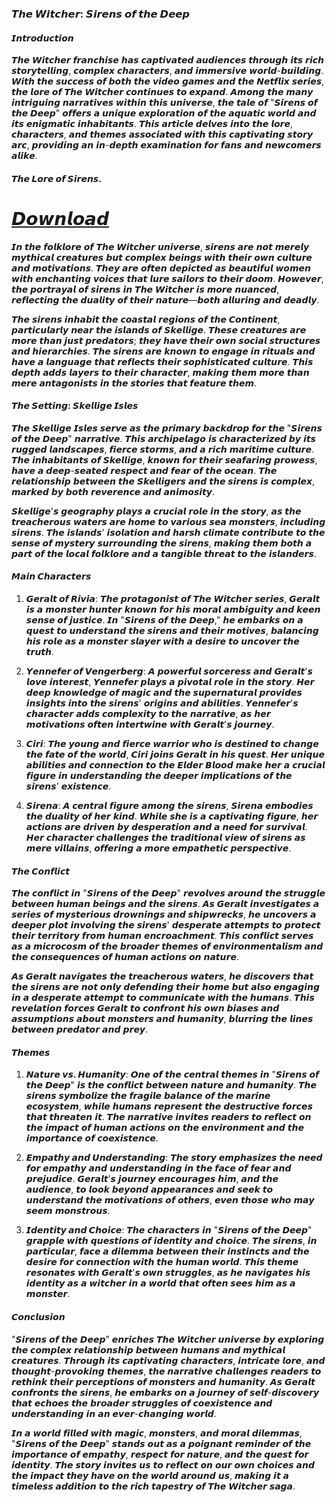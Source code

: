 ### 𝙏𝙝𝙚 𝙒𝙞𝙩𝙘𝙝𝙚𝙧: 𝙎𝙞𝙧𝙚𝙣𝙨 𝙤𝙛 𝙩𝙝𝙚 𝘿𝙚𝙚𝙥

#### 𝙄𝙣𝙩𝙧𝙤𝙙𝙪𝙘𝙩𝙞𝙤𝙣

𝙏𝙝𝙚 𝙒𝙞𝙩𝙘𝙝𝙚𝙧 𝙛𝙧𝙖𝙣𝙘𝙝𝙞𝙨𝙚 𝙝𝙖𝙨 𝙘𝙖𝙥𝙩𝙞𝙫𝙖𝙩𝙚𝙙 𝙖𝙪𝙙𝙞𝙚𝙣𝙘𝙚𝙨 𝙩𝙝𝙧𝙤𝙪𝙜𝙝 𝙞𝙩𝙨 𝙧𝙞𝙘𝙝 𝙨𝙩𝙤𝙧𝙮𝙩𝙚𝙡𝙡𝙞𝙣𝙜, 𝙘𝙤𝙢𝙥𝙡𝙚𝙭 𝙘𝙝𝙖𝙧𝙖𝙘𝙩𝙚𝙧𝙨, 𝙖𝙣𝙙 𝙞𝙢𝙢𝙚𝙧𝙨𝙞𝙫𝙚 𝙬𝙤𝙧𝙡𝙙-𝙗𝙪𝙞𝙡𝙙𝙞𝙣𝙜. 𝙒𝙞𝙩𝙝 𝙩𝙝𝙚 𝙨𝙪𝙘𝙘𝙚𝙨𝙨 𝙤𝙛 𝙗𝙤𝙩𝙝 𝙩𝙝𝙚 𝙫𝙞𝙙𝙚𝙤 𝙜𝙖𝙢𝙚𝙨 𝙖𝙣𝙙 𝙩𝙝𝙚 𝙉𝙚𝙩𝙛𝙡𝙞𝙭 𝙨𝙚𝙧𝙞𝙚𝙨, 𝙩𝙝𝙚 𝙡𝙤𝙧𝙚 𝙤𝙛 𝙏𝙝𝙚 𝙒𝙞𝙩𝙘𝙝𝙚𝙧 𝙘𝙤𝙣𝙩𝙞𝙣𝙪𝙚𝙨 𝙩𝙤 𝙚𝙭𝙥𝙖𝙣𝙙. 𝘼𝙢𝙤𝙣𝙜 𝙩𝙝𝙚 𝙢𝙖𝙣𝙮 𝙞𝙣𝙩𝙧𝙞𝙜𝙪𝙞𝙣𝙜 𝙣𝙖𝙧𝙧𝙖𝙩𝙞𝙫𝙚𝙨 𝙬𝙞𝙩𝙝𝙞𝙣 𝙩𝙝𝙞𝙨 𝙪𝙣𝙞𝙫𝙚𝙧𝙨𝙚, 𝙩𝙝𝙚 𝙩𝙖𝙡𝙚 𝙤𝙛 "𝙎𝙞𝙧𝙚𝙣𝙨 𝙤𝙛 𝙩𝙝𝙚 𝘿𝙚𝙚𝙥" 𝙤𝙛𝙛𝙚𝙧𝙨 𝙖 𝙪𝙣𝙞𝙦𝙪𝙚 𝙚𝙭𝙥𝙡𝙤𝙧𝙖𝙩𝙞𝙤𝙣 𝙤𝙛 𝙩𝙝𝙚 𝙖𝙦𝙪𝙖𝙩𝙞𝙘 𝙬𝙤𝙧𝙡𝙙 𝙖𝙣𝙙 𝙞𝙩𝙨 𝙚𝙣𝙞𝙜𝙢𝙖𝙩𝙞𝙘 𝙞𝙣𝙝𝙖𝙗𝙞𝙩𝙖𝙣𝙩𝙨. 𝙏𝙝𝙞𝙨 𝙖𝙧𝙩𝙞𝙘𝙡𝙚 𝙙𝙚𝙡𝙫𝙚𝙨 𝙞𝙣𝙩𝙤 𝙩𝙝𝙚 𝙡𝙤𝙧𝙚, 𝙘𝙝𝙖𝙧𝙖𝙘𝙩𝙚𝙧𝙨, 𝙖𝙣𝙙 𝙩𝙝𝙚𝙢𝙚𝙨 𝙖𝙨𝙨𝙤𝙘𝙞𝙖𝙩𝙚𝙙 𝙬𝙞𝙩𝙝 𝙩𝙝𝙞𝙨 𝙘𝙖𝙥𝙩𝙞𝙫𝙖𝙩𝙞𝙣𝙜 𝙨𝙩𝙤𝙧𝙮 𝙖𝙧𝙘, 𝙥𝙧𝙤𝙫𝙞𝙙𝙞𝙣𝙜 𝙖𝙣 𝙞𝙣-𝙙𝙚𝙥𝙩𝙝 𝙚𝙭𝙖𝙢𝙞𝙣𝙖𝙩𝙞𝙤𝙣 𝙛𝙤𝙧 𝙛𝙖𝙣𝙨 𝙖𝙣𝙙 𝙣𝙚𝙬𝙘𝙤𝙢𝙚𝙧𝙨 𝙖𝙡𝙞𝙠𝙚.

#### 𝙏𝙝𝙚 𝙇𝙤𝙧𝙚 𝙤𝙛 𝙎𝙞𝙧𝙚𝙣𝙨.            
# [𝘿𝙤𝙬𝙣𝙡𝙤𝙖𝙙](https://t.me/best_way_to_earnig/255)

𝙄𝙣 𝙩𝙝𝙚 𝙛𝙤𝙡𝙠𝙡𝙤𝙧𝙚 𝙤𝙛 𝙏𝙝𝙚 𝙒𝙞𝙩𝙘𝙝𝙚𝙧 𝙪𝙣𝙞𝙫𝙚𝙧𝙨𝙚, 𝙨𝙞𝙧𝙚𝙣𝙨 𝙖𝙧𝙚 𝙣𝙤𝙩 𝙢𝙚𝙧𝙚𝙡𝙮 𝙢𝙮𝙩𝙝𝙞𝙘𝙖𝙡 𝙘𝙧𝙚𝙖𝙩𝙪𝙧𝙚𝙨 𝙗𝙪𝙩 𝙘𝙤𝙢𝙥𝙡𝙚𝙭 𝙗𝙚𝙞𝙣𝙜𝙨 𝙬𝙞𝙩𝙝 𝙩𝙝𝙚𝙞𝙧 𝙤𝙬𝙣 𝙘𝙪𝙡𝙩𝙪𝙧𝙚 𝙖𝙣𝙙 𝙢𝙤𝙩𝙞𝙫𝙖𝙩𝙞𝙤𝙣𝙨. 𝙏𝙝𝙚𝙮 𝙖𝙧𝙚 𝙤𝙛𝙩𝙚𝙣 𝙙𝙚𝙥𝙞𝙘𝙩𝙚𝙙 𝙖𝙨 𝙗𝙚𝙖𝙪𝙩𝙞𝙛𝙪𝙡 𝙬𝙤𝙢𝙚𝙣 𝙬𝙞𝙩𝙝 𝙚𝙣𝙘𝙝𝙖𝙣𝙩𝙞𝙣𝙜 𝙫𝙤𝙞𝙘𝙚𝙨 𝙩𝙝𝙖𝙩 𝙡𝙪𝙧𝙚 𝙨𝙖𝙞𝙡𝙤𝙧𝙨 𝙩𝙤 𝙩𝙝𝙚𝙞𝙧 𝙙𝙤𝙤𝙢. 𝙃𝙤𝙬𝙚𝙫𝙚𝙧, 𝙩𝙝𝙚 𝙥𝙤𝙧𝙩𝙧𝙖𝙮𝙖𝙡 𝙤𝙛 𝙨𝙞𝙧𝙚𝙣𝙨 𝙞𝙣 𝙏𝙝𝙚 𝙒𝙞𝙩𝙘𝙝𝙚𝙧 𝙞𝙨 𝙢𝙤𝙧𝙚 𝙣𝙪𝙖𝙣𝙘𝙚𝙙, 𝙧𝙚𝙛𝙡𝙚𝙘𝙩𝙞𝙣𝙜 𝙩𝙝𝙚 𝙙𝙪𝙖𝙡𝙞𝙩𝙮 𝙤𝙛 𝙩𝙝𝙚𝙞𝙧 𝙣𝙖𝙩𝙪𝙧𝙚—𝙗𝙤𝙩𝙝 𝙖𝙡𝙡𝙪𝙧𝙞𝙣𝙜 𝙖𝙣𝙙 𝙙𝙚𝙖𝙙𝙡𝙮.

𝙏𝙝𝙚 𝙨𝙞𝙧𝙚𝙣𝙨 𝙞𝙣𝙝𝙖𝙗𝙞𝙩 𝙩𝙝𝙚 𝙘𝙤𝙖𝙨𝙩𝙖𝙡 𝙧𝙚𝙜𝙞𝙤𝙣𝙨 𝙤𝙛 𝙩𝙝𝙚 𝘾𝙤𝙣𝙩𝙞𝙣𝙚𝙣𝙩, 𝙥𝙖𝙧𝙩𝙞𝙘𝙪𝙡𝙖𝙧𝙡𝙮 𝙣𝙚𝙖𝙧 𝙩𝙝𝙚 𝙞𝙨𝙡𝙖𝙣𝙙𝙨 𝙤𝙛 𝙎𝙠𝙚𝙡𝙡𝙞𝙜𝙚. 𝙏𝙝𝙚𝙨𝙚 𝙘𝙧𝙚𝙖𝙩𝙪𝙧𝙚𝙨 𝙖𝙧𝙚 𝙢𝙤𝙧𝙚 𝙩𝙝𝙖𝙣 𝙟𝙪𝙨𝙩 𝙥𝙧𝙚𝙙𝙖𝙩𝙤𝙧𝙨; 𝙩𝙝𝙚𝙮 𝙝𝙖𝙫𝙚 𝙩𝙝𝙚𝙞𝙧 𝙤𝙬𝙣 𝙨𝙤𝙘𝙞𝙖𝙡 𝙨𝙩𝙧𝙪𝙘𝙩𝙪𝙧𝙚𝙨 𝙖𝙣𝙙 𝙝𝙞𝙚𝙧𝙖𝙧𝙘𝙝𝙞𝙚𝙨. 𝙏𝙝𝙚 𝙨𝙞𝙧𝙚𝙣𝙨 𝙖𝙧𝙚 𝙠𝙣𝙤𝙬𝙣 𝙩𝙤 𝙚𝙣𝙜𝙖𝙜𝙚 𝙞𝙣 𝙧𝙞𝙩𝙪𝙖𝙡𝙨 𝙖𝙣𝙙 𝙝𝙖𝙫𝙚 𝙖 𝙡𝙖𝙣𝙜𝙪𝙖𝙜𝙚 𝙩𝙝𝙖𝙩 𝙧𝙚𝙛𝙡𝙚𝙘𝙩𝙨 𝙩𝙝𝙚𝙞𝙧 𝙨𝙤𝙥𝙝𝙞𝙨𝙩𝙞𝙘𝙖𝙩𝙚𝙙 𝙘𝙪𝙡𝙩𝙪𝙧𝙚. 𝙏𝙝𝙞𝙨 𝙙𝙚𝙥𝙩𝙝 𝙖𝙙𝙙𝙨 𝙡𝙖𝙮𝙚𝙧𝙨 𝙩𝙤 𝙩𝙝𝙚𝙞𝙧 𝙘𝙝𝙖𝙧𝙖𝙘𝙩𝙚𝙧, 𝙢𝙖𝙠𝙞𝙣𝙜 𝙩𝙝𝙚𝙢 𝙢𝙤𝙧𝙚 𝙩𝙝𝙖𝙣 𝙢𝙚𝙧𝙚 𝙖𝙣𝙩𝙖𝙜𝙤𝙣𝙞𝙨𝙩𝙨 𝙞𝙣 𝙩𝙝𝙚 𝙨𝙩𝙤𝙧𝙞𝙚𝙨 𝙩𝙝𝙖𝙩 𝙛𝙚𝙖𝙩𝙪𝙧𝙚 𝙩𝙝𝙚𝙢.

#### 𝙏𝙝𝙚 𝙎𝙚𝙩𝙩𝙞𝙣𝙜: 𝙎𝙠𝙚𝙡𝙡𝙞𝙜𝙚 𝙄𝙨𝙡𝙚𝙨

𝙏𝙝𝙚 𝙎𝙠𝙚𝙡𝙡𝙞𝙜𝙚 𝙄𝙨𝙡𝙚𝙨 𝙨𝙚𝙧𝙫𝙚 𝙖𝙨 𝙩𝙝𝙚 𝙥𝙧𝙞𝙢𝙖𝙧𝙮 𝙗𝙖𝙘𝙠𝙙𝙧𝙤𝙥 𝙛𝙤𝙧 𝙩𝙝𝙚 "𝙎𝙞𝙧𝙚𝙣𝙨 𝙤𝙛 𝙩𝙝𝙚 𝘿𝙚𝙚𝙥" 𝙣𝙖𝙧𝙧𝙖𝙩𝙞𝙫𝙚. 𝙏𝙝𝙞𝙨 𝙖𝙧𝙘𝙝𝙞𝙥𝙚𝙡𝙖𝙜𝙤 𝙞𝙨 𝙘𝙝𝙖𝙧𝙖𝙘𝙩𝙚𝙧𝙞𝙯𝙚𝙙 𝙗𝙮 𝙞𝙩𝙨 𝙧𝙪𝙜𝙜𝙚𝙙 𝙡𝙖𝙣𝙙𝙨𝙘𝙖𝙥𝙚𝙨, 𝙛𝙞𝙚𝙧𝙘𝙚 𝙨𝙩𝙤𝙧𝙢𝙨, 𝙖𝙣𝙙 𝙖 𝙧𝙞𝙘𝙝 𝙢𝙖𝙧𝙞𝙩𝙞𝙢𝙚 𝙘𝙪𝙡𝙩𝙪𝙧𝙚. 𝙏𝙝𝙚 𝙞𝙣𝙝𝙖𝙗𝙞𝙩𝙖𝙣𝙩𝙨 𝙤𝙛 𝙎𝙠𝙚𝙡𝙡𝙞𝙜𝙚, 𝙠𝙣𝙤𝙬𝙣 𝙛𝙤𝙧 𝙩𝙝𝙚𝙞𝙧 𝙨𝙚𝙖𝙛𝙖𝙧𝙞𝙣𝙜 𝙥𝙧𝙤𝙬𝙚𝙨𝙨, 𝙝𝙖𝙫𝙚 𝙖 𝙙𝙚𝙚𝙥-𝙨𝙚𝙖𝙩𝙚𝙙 𝙧𝙚𝙨𝙥𝙚𝙘𝙩 𝙖𝙣𝙙 𝙛𝙚𝙖𝙧 𝙤𝙛 𝙩𝙝𝙚 𝙤𝙘𝙚𝙖𝙣. 𝙏𝙝𝙚 𝙧𝙚𝙡𝙖𝙩𝙞𝙤𝙣𝙨𝙝𝙞𝙥 𝙗𝙚𝙩𝙬𝙚𝙚𝙣 𝙩𝙝𝙚 𝙎𝙠𝙚𝙡𝙡𝙞𝙜𝙚𝙧𝙨 𝙖𝙣𝙙 𝙩𝙝𝙚 𝙨𝙞𝙧𝙚𝙣𝙨 𝙞𝙨 𝙘𝙤𝙢𝙥𝙡𝙚𝙭, 𝙢𝙖𝙧𝙠𝙚𝙙 𝙗𝙮 𝙗𝙤𝙩𝙝 𝙧𝙚𝙫𝙚𝙧𝙚𝙣𝙘𝙚 𝙖𝙣𝙙 𝙖𝙣𝙞𝙢𝙤𝙨𝙞𝙩𝙮.

𝙎𝙠𝙚𝙡𝙡𝙞𝙜𝙚'𝙨 𝙜𝙚𝙤𝙜𝙧𝙖𝙥𝙝𝙮 𝙥𝙡𝙖𝙮𝙨 𝙖 𝙘𝙧𝙪𝙘𝙞𝙖𝙡 𝙧𝙤𝙡𝙚 𝙞𝙣 𝙩𝙝𝙚 𝙨𝙩𝙤𝙧𝙮, 𝙖𝙨 𝙩𝙝𝙚 𝙩𝙧𝙚𝙖𝙘𝙝𝙚𝙧𝙤𝙪𝙨 𝙬𝙖𝙩𝙚𝙧𝙨 𝙖𝙧𝙚 𝙝𝙤𝙢𝙚 𝙩𝙤 𝙫𝙖𝙧𝙞𝙤𝙪𝙨 𝙨𝙚𝙖 𝙢𝙤𝙣𝙨𝙩𝙚𝙧𝙨, 𝙞𝙣𝙘𝙡𝙪𝙙𝙞𝙣𝙜 𝙨𝙞𝙧𝙚𝙣𝙨. 𝙏𝙝𝙚 𝙞𝙨𝙡𝙖𝙣𝙙𝙨' 𝙞𝙨𝙤𝙡𝙖𝙩𝙞𝙤𝙣 𝙖𝙣𝙙 𝙝𝙖𝙧𝙨𝙝 𝙘𝙡𝙞𝙢𝙖𝙩𝙚 𝙘𝙤𝙣𝙩𝙧𝙞𝙗𝙪𝙩𝙚 𝙩𝙤 𝙩𝙝𝙚 𝙨𝙚𝙣𝙨𝙚 𝙤𝙛 𝙢𝙮𝙨𝙩𝙚𝙧𝙮 𝙨𝙪𝙧𝙧𝙤𝙪𝙣𝙙𝙞𝙣𝙜 𝙩𝙝𝙚 𝙨𝙞𝙧𝙚𝙣𝙨, 𝙢𝙖𝙠𝙞𝙣𝙜 𝙩𝙝𝙚𝙢 𝙗𝙤𝙩𝙝 𝙖 𝙥𝙖𝙧𝙩 𝙤𝙛 𝙩𝙝𝙚 𝙡𝙤𝙘𝙖𝙡 𝙛𝙤𝙡𝙠𝙡𝙤𝙧𝙚 𝙖𝙣𝙙 𝙖 𝙩𝙖𝙣𝙜𝙞𝙗𝙡𝙚 𝙩𝙝𝙧𝙚𝙖𝙩 𝙩𝙤 𝙩𝙝𝙚 𝙞𝙨𝙡𝙖𝙣𝙙𝙚𝙧𝙨.

#### 𝙈𝙖𝙞𝙣 𝘾𝙝𝙖𝙧𝙖𝙘𝙩𝙚𝙧𝙨

1. **𝙂𝙚𝙧𝙖𝙡𝙩 𝙤𝙛 𝙍𝙞𝙫𝙞𝙖**: 𝙏𝙝𝙚 𝙥𝙧𝙤𝙩𝙖𝙜𝙤𝙣𝙞𝙨𝙩 𝙤𝙛 𝙏𝙝𝙚 𝙒𝙞𝙩𝙘𝙝𝙚𝙧 𝙨𝙚𝙧𝙞𝙚𝙨, 𝙂𝙚𝙧𝙖𝙡𝙩 𝙞𝙨 𝙖 𝙢𝙤𝙣𝙨𝙩𝙚𝙧 𝙝𝙪𝙣𝙩𝙚𝙧 𝙠𝙣𝙤𝙬𝙣 𝙛𝙤𝙧 𝙝𝙞𝙨 𝙢𝙤𝙧𝙖𝙡 𝙖𝙢𝙗𝙞𝙜𝙪𝙞𝙩𝙮 𝙖𝙣𝙙 𝙠𝙚𝙚𝙣 𝙨𝙚𝙣𝙨𝙚 𝙤𝙛 𝙟𝙪𝙨𝙩𝙞𝙘𝙚. 𝙄𝙣 "𝙎𝙞𝙧𝙚𝙣𝙨 𝙤𝙛 𝙩𝙝𝙚 𝘿𝙚𝙚𝙥," 𝙝𝙚 𝙚𝙢𝙗𝙖𝙧𝙠𝙨 𝙤𝙣 𝙖 𝙦𝙪𝙚𝙨𝙩 𝙩𝙤 𝙪𝙣𝙙𝙚𝙧𝙨𝙩𝙖𝙣𝙙 𝙩𝙝𝙚 𝙨𝙞𝙧𝙚𝙣𝙨 𝙖𝙣𝙙 𝙩𝙝𝙚𝙞𝙧 𝙢𝙤𝙩𝙞𝙫𝙚𝙨, 𝙗𝙖𝙡𝙖𝙣𝙘𝙞𝙣𝙜 𝙝𝙞𝙨 𝙧𝙤𝙡𝙚 𝙖𝙨 𝙖 𝙢𝙤𝙣𝙨𝙩𝙚𝙧 𝙨𝙡𝙖𝙮𝙚𝙧 𝙬𝙞𝙩𝙝 𝙖 𝙙𝙚𝙨𝙞𝙧𝙚 𝙩𝙤 𝙪𝙣𝙘𝙤𝙫𝙚𝙧 𝙩𝙝𝙚 𝙩𝙧𝙪𝙩𝙝.

2. **𝙔𝙚𝙣𝙣𝙚𝙛𝙚𝙧 𝙤𝙛 𝙑𝙚𝙣𝙜𝙚𝙧𝙗𝙚𝙧𝙜**: 𝘼 𝙥𝙤𝙬𝙚𝙧𝙛𝙪𝙡 𝙨𝙤𝙧𝙘𝙚𝙧𝙚𝙨𝙨 𝙖𝙣𝙙 𝙂𝙚𝙧𝙖𝙡𝙩'𝙨 𝙡𝙤𝙫𝙚 𝙞𝙣𝙩𝙚𝙧𝙚𝙨𝙩, 𝙔𝙚𝙣𝙣𝙚𝙛𝙚𝙧 𝙥𝙡𝙖𝙮𝙨 𝙖 𝙥𝙞𝙫𝙤𝙩𝙖𝙡 𝙧𝙤𝙡𝙚 𝙞𝙣 𝙩𝙝𝙚 𝙨𝙩𝙤𝙧𝙮. 𝙃𝙚𝙧 𝙙𝙚𝙚𝙥 𝙠𝙣𝙤𝙬𝙡𝙚𝙙𝙜𝙚 𝙤𝙛 𝙢𝙖𝙜𝙞𝙘 𝙖𝙣𝙙 𝙩𝙝𝙚 𝙨𝙪𝙥𝙚𝙧𝙣𝙖𝙩𝙪𝙧𝙖𝙡 𝙥𝙧𝙤𝙫𝙞𝙙𝙚𝙨 𝙞𝙣𝙨𝙞𝙜𝙝𝙩𝙨 𝙞𝙣𝙩𝙤 𝙩𝙝𝙚 𝙨𝙞𝙧𝙚𝙣𝙨' 𝙤𝙧𝙞𝙜𝙞𝙣𝙨 𝙖𝙣𝙙 𝙖𝙗𝙞𝙡𝙞𝙩𝙞𝙚𝙨. 𝙔𝙚𝙣𝙣𝙚𝙛𝙚𝙧'𝙨 𝙘𝙝𝙖𝙧𝙖𝙘𝙩𝙚𝙧 𝙖𝙙𝙙𝙨 𝙘𝙤𝙢𝙥𝙡𝙚𝙭𝙞𝙩𝙮 𝙩𝙤 𝙩𝙝𝙚 𝙣𝙖𝙧𝙧𝙖𝙩𝙞𝙫𝙚, 𝙖𝙨 𝙝𝙚𝙧 𝙢𝙤𝙩𝙞𝙫𝙖𝙩𝙞𝙤𝙣𝙨 𝙤𝙛𝙩𝙚𝙣 𝙞𝙣𝙩𝙚𝙧𝙩𝙬𝙞𝙣𝙚 𝙬𝙞𝙩𝙝 𝙂𝙚𝙧𝙖𝙡𝙩'𝙨 𝙟𝙤𝙪𝙧𝙣𝙚𝙮.

3. **𝘾𝙞𝙧𝙞**: 𝙏𝙝𝙚 𝙮𝙤𝙪𝙣𝙜 𝙖𝙣𝙙 𝙛𝙞𝙚𝙧𝙘𝙚 𝙬𝙖𝙧𝙧𝙞𝙤𝙧 𝙬𝙝𝙤 𝙞𝙨 𝙙𝙚𝙨𝙩𝙞𝙣𝙚𝙙 𝙩𝙤 𝙘𝙝𝙖𝙣𝙜𝙚 𝙩𝙝𝙚 𝙛𝙖𝙩𝙚 𝙤𝙛 𝙩𝙝𝙚 𝙬𝙤𝙧𝙡𝙙, 𝘾𝙞𝙧𝙞 𝙟𝙤𝙞𝙣𝙨 𝙂𝙚𝙧𝙖𝙡𝙩 𝙞𝙣 𝙝𝙞𝙨 𝙦𝙪𝙚𝙨𝙩. 𝙃𝙚𝙧 𝙪𝙣𝙞𝙦𝙪𝙚 𝙖𝙗𝙞𝙡𝙞𝙩𝙞𝙚𝙨 𝙖𝙣𝙙 𝙘𝙤𝙣𝙣𝙚𝙘𝙩𝙞𝙤𝙣 𝙩𝙤 𝙩𝙝𝙚 𝙀𝙡𝙙𝙚𝙧 𝘽𝙡𝙤𝙤𝙙 𝙢𝙖𝙠𝙚 𝙝𝙚𝙧 𝙖 𝙘𝙧𝙪𝙘𝙞𝙖𝙡 𝙛𝙞𝙜𝙪𝙧𝙚 𝙞𝙣 𝙪𝙣𝙙𝙚𝙧𝙨𝙩𝙖𝙣𝙙𝙞𝙣𝙜 𝙩𝙝𝙚 𝙙𝙚𝙚𝙥𝙚𝙧 𝙞𝙢𝙥𝙡𝙞𝙘𝙖𝙩𝙞𝙤𝙣𝙨 𝙤𝙛 𝙩𝙝𝙚 𝙨𝙞𝙧𝙚𝙣𝙨' 𝙚𝙭𝙞𝙨𝙩𝙚𝙣𝙘𝙚.

4. **𝙎𝙞𝙧𝙚𝙣𝙖**: 𝘼 𝙘𝙚𝙣𝙩𝙧𝙖𝙡 𝙛𝙞𝙜𝙪𝙧𝙚 𝙖𝙢𝙤𝙣𝙜 𝙩𝙝𝙚 𝙨𝙞𝙧𝙚𝙣𝙨, 𝙎𝙞𝙧𝙚𝙣𝙖 𝙚𝙢𝙗𝙤𝙙𝙞𝙚𝙨 𝙩𝙝𝙚 𝙙𝙪𝙖𝙡𝙞𝙩𝙮 𝙤𝙛 𝙝𝙚𝙧 𝙠𝙞𝙣𝙙. 𝙒𝙝𝙞𝙡𝙚 𝙨𝙝𝙚 𝙞𝙨 𝙖 𝙘𝙖𝙥𝙩𝙞𝙫𝙖𝙩𝙞𝙣𝙜 𝙛𝙞𝙜𝙪𝙧𝙚, 𝙝𝙚𝙧 𝙖𝙘𝙩𝙞𝙤𝙣𝙨 𝙖𝙧𝙚 𝙙𝙧𝙞𝙫𝙚𝙣 𝙗𝙮 𝙙𝙚𝙨𝙥𝙚𝙧𝙖𝙩𝙞𝙤𝙣 𝙖𝙣𝙙 𝙖 𝙣𝙚𝙚𝙙 𝙛𝙤𝙧 𝙨𝙪𝙧𝙫𝙞𝙫𝙖𝙡. 𝙃𝙚𝙧 𝙘𝙝𝙖𝙧𝙖𝙘𝙩𝙚𝙧 𝙘𝙝𝙖𝙡𝙡𝙚𝙣𝙜𝙚𝙨 𝙩𝙝𝙚 𝙩𝙧𝙖𝙙𝙞𝙩𝙞𝙤𝙣𝙖𝙡 𝙫𝙞𝙚𝙬 𝙤𝙛 𝙨𝙞𝙧𝙚𝙣𝙨 𝙖𝙨 𝙢𝙚𝙧𝙚 𝙫𝙞𝙡𝙡𝙖𝙞𝙣𝙨, 𝙤𝙛𝙛𝙚𝙧𝙞𝙣𝙜 𝙖 𝙢𝙤𝙧𝙚 𝙚𝙢𝙥𝙖𝙩𝙝𝙚𝙩𝙞𝙘 𝙥𝙚𝙧𝙨𝙥𝙚𝙘𝙩𝙞𝙫𝙚.

#### 𝙏𝙝𝙚 𝘾𝙤𝙣𝙛𝙡𝙞𝙘𝙩

𝙏𝙝𝙚 𝙘𝙤𝙣𝙛𝙡𝙞𝙘𝙩 𝙞𝙣 "𝙎𝙞𝙧𝙚𝙣𝙨 𝙤𝙛 𝙩𝙝𝙚 𝘿𝙚𝙚𝙥" 𝙧𝙚𝙫𝙤𝙡𝙫𝙚𝙨 𝙖𝙧𝙤𝙪𝙣𝙙 𝙩𝙝𝙚 𝙨𝙩𝙧𝙪𝙜𝙜𝙡𝙚 𝙗𝙚𝙩𝙬𝙚𝙚𝙣 𝙝𝙪𝙢𝙖𝙣 𝙗𝙚𝙞𝙣𝙜𝙨 𝙖𝙣𝙙 𝙩𝙝𝙚 𝙨𝙞𝙧𝙚𝙣𝙨. 𝘼𝙨 𝙂𝙚𝙧𝙖𝙡𝙩 𝙞𝙣𝙫𝙚𝙨𝙩𝙞𝙜𝙖𝙩𝙚𝙨 𝙖 𝙨𝙚𝙧𝙞𝙚𝙨 𝙤𝙛 𝙢𝙮𝙨𝙩𝙚𝙧𝙞𝙤𝙪𝙨 𝙙𝙧𝙤𝙬𝙣𝙞𝙣𝙜𝙨 𝙖𝙣𝙙 𝙨𝙝𝙞𝙥𝙬𝙧𝙚𝙘𝙠𝙨, 𝙝𝙚 𝙪𝙣𝙘𝙤𝙫𝙚𝙧𝙨 𝙖 𝙙𝙚𝙚𝙥𝙚𝙧 𝙥𝙡𝙤𝙩 𝙞𝙣𝙫𝙤𝙡𝙫𝙞𝙣𝙜 𝙩𝙝𝙚 𝙨𝙞𝙧𝙚𝙣𝙨' 𝙙𝙚𝙨𝙥𝙚𝙧𝙖𝙩𝙚 𝙖𝙩𝙩𝙚𝙢𝙥𝙩𝙨 𝙩𝙤 𝙥𝙧𝙤𝙩𝙚𝙘𝙩 𝙩𝙝𝙚𝙞𝙧 𝙩𝙚𝙧𝙧𝙞𝙩𝙤𝙧𝙮 𝙛𝙧𝙤𝙢 𝙝𝙪𝙢𝙖𝙣 𝙚𝙣𝙘𝙧𝙤𝙖𝙘𝙝𝙢𝙚𝙣𝙩. 𝙏𝙝𝙞𝙨 𝙘𝙤𝙣𝙛𝙡𝙞𝙘𝙩 𝙨𝙚𝙧𝙫𝙚𝙨 𝙖𝙨 𝙖 𝙢𝙞𝙘𝙧𝙤𝙘𝙤𝙨𝙢 𝙤𝙛 𝙩𝙝𝙚 𝙗𝙧𝙤𝙖𝙙𝙚𝙧 𝙩𝙝𝙚𝙢𝙚𝙨 𝙤𝙛 𝙚𝙣𝙫𝙞𝙧𝙤𝙣𝙢𝙚𝙣𝙩𝙖𝙡𝙞𝙨𝙢 𝙖𝙣𝙙 𝙩𝙝𝙚 𝙘𝙤𝙣𝙨𝙚𝙦𝙪𝙚𝙣𝙘𝙚𝙨 𝙤𝙛 𝙝𝙪𝙢𝙖𝙣 𝙖𝙘𝙩𝙞𝙤𝙣𝙨 𝙤𝙣 𝙣𝙖𝙩𝙪𝙧𝙚.

𝘼𝙨 𝙂𝙚𝙧𝙖𝙡𝙩 𝙣𝙖𝙫𝙞𝙜𝙖𝙩𝙚𝙨 𝙩𝙝𝙚 𝙩𝙧𝙚𝙖𝙘𝙝𝙚𝙧𝙤𝙪𝙨 𝙬𝙖𝙩𝙚𝙧𝙨, 𝙝𝙚 𝙙𝙞𝙨𝙘𝙤𝙫𝙚𝙧𝙨 𝙩𝙝𝙖𝙩 𝙩𝙝𝙚 𝙨𝙞𝙧𝙚𝙣𝙨 𝙖𝙧𝙚 𝙣𝙤𝙩 𝙤𝙣𝙡𝙮 𝙙𝙚𝙛𝙚𝙣𝙙𝙞𝙣𝙜 𝙩𝙝𝙚𝙞𝙧 𝙝𝙤𝙢𝙚 𝙗𝙪𝙩 𝙖𝙡𝙨𝙤 𝙚𝙣𝙜𝙖𝙜𝙞𝙣𝙜 𝙞𝙣 𝙖 𝙙𝙚𝙨𝙥𝙚𝙧𝙖𝙩𝙚 𝙖𝙩𝙩𝙚𝙢𝙥𝙩 𝙩𝙤 𝙘𝙤𝙢𝙢𝙪𝙣𝙞𝙘𝙖𝙩𝙚 𝙬𝙞𝙩𝙝 𝙩𝙝𝙚 𝙝𝙪𝙢𝙖𝙣𝙨. 𝙏𝙝𝙞𝙨 𝙧𝙚𝙫𝙚𝙡𝙖𝙩𝙞𝙤𝙣 𝙛𝙤𝙧𝙘𝙚𝙨 𝙂𝙚𝙧𝙖𝙡𝙩 𝙩𝙤 𝙘𝙤𝙣𝙛𝙧𝙤𝙣𝙩 𝙝𝙞𝙨 𝙤𝙬𝙣 𝙗𝙞𝙖𝙨𝙚𝙨 𝙖𝙣𝙙 𝙖𝙨𝙨𝙪𝙢𝙥𝙩𝙞𝙤𝙣𝙨 𝙖𝙗𝙤𝙪𝙩 𝙢𝙤𝙣𝙨𝙩𝙚𝙧𝙨 𝙖𝙣𝙙 𝙝𝙪𝙢𝙖𝙣𝙞𝙩𝙮, 𝙗𝙡𝙪𝙧𝙧𝙞𝙣𝙜 𝙩𝙝𝙚 𝙡𝙞𝙣𝙚𝙨 𝙗𝙚𝙩𝙬𝙚𝙚𝙣 𝙥𝙧𝙚𝙙𝙖𝙩𝙤𝙧 𝙖𝙣𝙙 𝙥𝙧𝙚𝙮.

#### 𝙏𝙝𝙚𝙢𝙚𝙨

1. **𝙉𝙖𝙩𝙪𝙧𝙚 𝙫𝙨. 𝙃𝙪𝙢𝙖𝙣𝙞𝙩𝙮**: 𝙊𝙣𝙚 𝙤𝙛 𝙩𝙝𝙚 𝙘𝙚𝙣𝙩𝙧𝙖𝙡 𝙩𝙝𝙚𝙢𝙚𝙨 𝙞𝙣 "𝙎𝙞𝙧𝙚𝙣𝙨 𝙤𝙛 𝙩𝙝𝙚 𝘿𝙚𝙚𝙥" 𝙞𝙨 𝙩𝙝𝙚 𝙘𝙤𝙣𝙛𝙡𝙞𝙘𝙩 𝙗𝙚𝙩𝙬𝙚𝙚𝙣 𝙣𝙖𝙩𝙪𝙧𝙚 𝙖𝙣𝙙 𝙝𝙪𝙢𝙖𝙣𝙞𝙩𝙮. 𝙏𝙝𝙚 𝙨𝙞𝙧𝙚𝙣𝙨 𝙨𝙮𝙢𝙗𝙤𝙡𝙞𝙯𝙚 𝙩𝙝𝙚 𝙛𝙧𝙖𝙜𝙞𝙡𝙚 𝙗𝙖𝙡𝙖𝙣𝙘𝙚 𝙤𝙛 𝙩𝙝𝙚 𝙢𝙖𝙧𝙞𝙣𝙚 𝙚𝙘𝙤𝙨𝙮𝙨𝙩𝙚𝙢, 𝙬𝙝𝙞𝙡𝙚 𝙝𝙪𝙢𝙖𝙣𝙨 𝙧𝙚𝙥𝙧𝙚𝙨𝙚𝙣𝙩 𝙩𝙝𝙚 𝙙𝙚𝙨𝙩𝙧𝙪𝙘𝙩𝙞𝙫𝙚 𝙛𝙤𝙧𝙘𝙚𝙨 𝙩𝙝𝙖𝙩 𝙩𝙝𝙧𝙚𝙖𝙩𝙚𝙣 𝙞𝙩. 𝙏𝙝𝙚 𝙣𝙖𝙧𝙧𝙖𝙩𝙞𝙫𝙚 𝙞𝙣𝙫𝙞𝙩𝙚𝙨 𝙧𝙚𝙖𝙙𝙚𝙧𝙨 𝙩𝙤 𝙧𝙚𝙛𝙡𝙚𝙘𝙩 𝙤𝙣 𝙩𝙝𝙚 𝙞𝙢𝙥𝙖𝙘𝙩 𝙤𝙛 𝙝𝙪𝙢𝙖𝙣 𝙖𝙘𝙩𝙞𝙤𝙣𝙨 𝙤𝙣 𝙩𝙝𝙚 𝙚𝙣𝙫𝙞𝙧𝙤𝙣𝙢𝙚𝙣𝙩 𝙖𝙣𝙙 𝙩𝙝𝙚 𝙞𝙢𝙥𝙤𝙧𝙩𝙖𝙣𝙘𝙚 𝙤𝙛 𝙘𝙤𝙚𝙭𝙞𝙨𝙩𝙚𝙣𝙘𝙚.

2. **𝙀𝙢𝙥𝙖𝙩𝙝𝙮 𝙖𝙣𝙙 𝙐𝙣𝙙𝙚𝙧𝙨𝙩𝙖𝙣𝙙𝙞𝙣𝙜**: 𝙏𝙝𝙚 𝙨𝙩𝙤𝙧𝙮 𝙚𝙢𝙥𝙝𝙖𝙨𝙞𝙯𝙚𝙨 𝙩𝙝𝙚 𝙣𝙚𝙚𝙙 𝙛𝙤𝙧 𝙚𝙢𝙥𝙖𝙩𝙝𝙮 𝙖𝙣𝙙 𝙪𝙣𝙙𝙚𝙧𝙨𝙩𝙖𝙣𝙙𝙞𝙣𝙜 𝙞𝙣 𝙩𝙝𝙚 𝙛𝙖𝙘𝙚 𝙤𝙛 𝙛𝙚𝙖𝙧 𝙖𝙣𝙙 𝙥𝙧𝙚𝙟𝙪𝙙𝙞𝙘𝙚. 𝙂𝙚𝙧𝙖𝙡𝙩'𝙨 𝙟𝙤𝙪𝙧𝙣𝙚𝙮 𝙚𝙣𝙘𝙤𝙪𝙧𝙖𝙜𝙚𝙨 𝙝𝙞𝙢, 𝙖𝙣𝙙 𝙩𝙝𝙚 𝙖𝙪𝙙𝙞𝙚𝙣𝙘𝙚, 𝙩𝙤 𝙡𝙤𝙤𝙠 𝙗𝙚𝙮𝙤𝙣𝙙 𝙖𝙥𝙥𝙚𝙖𝙧𝙖𝙣𝙘𝙚𝙨 𝙖𝙣𝙙 𝙨𝙚𝙚𝙠 𝙩𝙤 𝙪𝙣𝙙𝙚𝙧𝙨𝙩𝙖𝙣𝙙 𝙩𝙝𝙚 𝙢𝙤𝙩𝙞𝙫𝙖𝙩𝙞𝙤𝙣𝙨 𝙤𝙛 𝙤𝙩𝙝𝙚𝙧𝙨, 𝙚𝙫𝙚𝙣 𝙩𝙝𝙤𝙨𝙚 𝙬𝙝𝙤 𝙢𝙖𝙮 𝙨𝙚𝙚𝙢 𝙢𝙤𝙣𝙨𝙩𝙧𝙤𝙪𝙨.

3. **𝙄𝙙𝙚𝙣𝙩𝙞𝙩𝙮 𝙖𝙣𝙙 𝘾𝙝𝙤𝙞𝙘𝙚**: 𝙏𝙝𝙚 𝙘𝙝𝙖𝙧𝙖𝙘𝙩𝙚𝙧𝙨 𝙞𝙣 "𝙎𝙞𝙧𝙚𝙣𝙨 𝙤𝙛 𝙩𝙝𝙚 𝘿𝙚𝙚𝙥" 𝙜𝙧𝙖𝙥𝙥𝙡𝙚 𝙬𝙞𝙩𝙝 𝙦𝙪𝙚𝙨𝙩𝙞𝙤𝙣𝙨 𝙤𝙛 𝙞𝙙𝙚𝙣𝙩𝙞𝙩𝙮 𝙖𝙣𝙙 𝙘𝙝𝙤𝙞𝙘𝙚. 𝙏𝙝𝙚 𝙨𝙞𝙧𝙚𝙣𝙨, 𝙞𝙣 𝙥𝙖𝙧𝙩𝙞𝙘𝙪𝙡𝙖𝙧, 𝙛𝙖𝙘𝙚 𝙖 𝙙𝙞𝙡𝙚𝙢𝙢𝙖 𝙗𝙚𝙩𝙬𝙚𝙚𝙣 𝙩𝙝𝙚𝙞𝙧 𝙞𝙣𝙨𝙩𝙞𝙣𝙘𝙩𝙨 𝙖𝙣𝙙 𝙩𝙝𝙚 𝙙𝙚𝙨𝙞𝙧𝙚 𝙛𝙤𝙧 𝙘𝙤𝙣𝙣𝙚𝙘𝙩𝙞𝙤𝙣 𝙬𝙞𝙩𝙝 𝙩𝙝𝙚 𝙝𝙪𝙢𝙖𝙣 𝙬𝙤𝙧𝙡𝙙. 𝙏𝙝𝙞𝙨 𝙩𝙝𝙚𝙢𝙚 𝙧𝙚𝙨𝙤𝙣𝙖𝙩𝙚𝙨 𝙬𝙞𝙩𝙝 𝙂𝙚𝙧𝙖𝙡𝙩'𝙨 𝙤𝙬𝙣 𝙨𝙩𝙧𝙪𝙜𝙜𝙡𝙚𝙨, 𝙖𝙨 𝙝𝙚 𝙣𝙖𝙫𝙞𝙜𝙖𝙩𝙚𝙨 𝙝𝙞𝙨 𝙞𝙙𝙚𝙣𝙩𝙞𝙩𝙮 𝙖𝙨 𝙖 𝙬𝙞𝙩𝙘𝙝𝙚𝙧 𝙞𝙣 𝙖 𝙬𝙤𝙧𝙡𝙙 𝙩𝙝𝙖𝙩 𝙤𝙛𝙩𝙚𝙣 𝙨𝙚𝙚𝙨 𝙝𝙞𝙢 𝙖𝙨 𝙖 𝙢𝙤𝙣𝙨𝙩𝙚𝙧.

#### 𝘾𝙤𝙣𝙘𝙡𝙪𝙨𝙞𝙤𝙣

"𝙎𝙞𝙧𝙚𝙣𝙨 𝙤𝙛 𝙩𝙝𝙚 𝘿𝙚𝙚𝙥" 𝙚𝙣𝙧𝙞𝙘𝙝𝙚𝙨 𝙏𝙝𝙚 𝙒𝙞𝙩𝙘𝙝𝙚𝙧 𝙪𝙣𝙞𝙫𝙚𝙧𝙨𝙚 𝙗𝙮 𝙚𝙭𝙥𝙡𝙤𝙧𝙞𝙣𝙜 𝙩𝙝𝙚 𝙘𝙤𝙢𝙥𝙡𝙚𝙭 𝙧𝙚𝙡𝙖𝙩𝙞𝙤𝙣𝙨𝙝𝙞𝙥 𝙗𝙚𝙩𝙬𝙚𝙚𝙣 𝙝𝙪𝙢𝙖𝙣𝙨 𝙖𝙣𝙙 𝙢𝙮𝙩𝙝𝙞𝙘𝙖𝙡 𝙘𝙧𝙚𝙖𝙩𝙪𝙧𝙚𝙨. 𝙏𝙝𝙧𝙤𝙪𝙜𝙝 𝙞𝙩𝙨 𝙘𝙖𝙥𝙩𝙞𝙫𝙖𝙩𝙞𝙣𝙜 𝙘𝙝𝙖𝙧𝙖𝙘𝙩𝙚𝙧𝙨, 𝙞𝙣𝙩𝙧𝙞𝙘𝙖𝙩𝙚 𝙡𝙤𝙧𝙚, 𝙖𝙣𝙙 𝙩𝙝𝙤𝙪𝙜𝙝𝙩-𝙥𝙧𝙤𝙫𝙤𝙠𝙞𝙣𝙜 𝙩𝙝𝙚𝙢𝙚𝙨, 𝙩𝙝𝙚 𝙣𝙖𝙧𝙧𝙖𝙩𝙞𝙫𝙚 𝙘𝙝𝙖𝙡𝙡𝙚𝙣𝙜𝙚𝙨 𝙧𝙚𝙖𝙙𝙚𝙧𝙨 𝙩𝙤 𝙧𝙚𝙩𝙝𝙞𝙣𝙠 𝙩𝙝𝙚𝙞𝙧 𝙥𝙚𝙧𝙘𝙚𝙥𝙩𝙞𝙤𝙣𝙨 𝙤𝙛 𝙢𝙤𝙣𝙨𝙩𝙚𝙧𝙨 𝙖𝙣𝙙 𝙝𝙪𝙢𝙖𝙣𝙞𝙩𝙮. 𝘼𝙨 𝙂𝙚𝙧𝙖𝙡𝙩 𝙘𝙤𝙣𝙛𝙧𝙤𝙣𝙩𝙨 𝙩𝙝𝙚 𝙨𝙞𝙧𝙚𝙣𝙨, 𝙝𝙚 𝙚𝙢𝙗𝙖𝙧𝙠𝙨 𝙤𝙣 𝙖 𝙟𝙤𝙪𝙧𝙣𝙚𝙮 𝙤𝙛 𝙨𝙚𝙡𝙛-𝙙𝙞𝙨𝙘𝙤𝙫𝙚𝙧𝙮 𝙩𝙝𝙖𝙩 𝙚𝙘𝙝𝙤𝙚𝙨 𝙩𝙝𝙚 𝙗𝙧𝙤𝙖𝙙𝙚𝙧 𝙨𝙩𝙧𝙪𝙜𝙜𝙡𝙚𝙨 𝙤𝙛 𝙘𝙤𝙚𝙭𝙞𝙨𝙩𝙚𝙣𝙘𝙚 𝙖𝙣𝙙 𝙪𝙣𝙙𝙚𝙧𝙨𝙩𝙖𝙣𝙙𝙞𝙣𝙜 𝙞𝙣 𝙖𝙣 𝙚𝙫𝙚𝙧-𝙘𝙝𝙖𝙣𝙜𝙞𝙣𝙜 𝙬𝙤𝙧𝙡𝙙.

𝙄𝙣 𝙖 𝙬𝙤𝙧𝙡𝙙 𝙛𝙞𝙡𝙡𝙚𝙙 𝙬𝙞𝙩𝙝 𝙢𝙖𝙜𝙞𝙘, 𝙢𝙤𝙣𝙨𝙩𝙚𝙧𝙨, 𝙖𝙣𝙙 𝙢𝙤𝙧𝙖𝙡 𝙙𝙞𝙡𝙚𝙢𝙢𝙖𝙨, "𝙎𝙞𝙧𝙚𝙣𝙨 𝙤𝙛 𝙩𝙝𝙚 𝘿𝙚𝙚𝙥" 𝙨𝙩𝙖𝙣𝙙𝙨 𝙤𝙪𝙩 𝙖𝙨 𝙖 𝙥𝙤𝙞𝙜𝙣𝙖𝙣𝙩 𝙧𝙚𝙢𝙞𝙣𝙙𝙚𝙧 𝙤𝙛 𝙩𝙝𝙚 𝙞𝙢𝙥𝙤𝙧𝙩𝙖𝙣𝙘𝙚 𝙤𝙛 𝙚𝙢𝙥𝙖𝙩𝙝𝙮, 𝙧𝙚𝙨𝙥𝙚𝙘𝙩 𝙛𝙤𝙧 𝙣𝙖𝙩𝙪𝙧𝙚, 𝙖𝙣𝙙 𝙩𝙝𝙚 𝙦𝙪𝙚𝙨𝙩 𝙛𝙤𝙧 𝙞𝙙𝙚𝙣𝙩𝙞𝙩𝙮. 𝙏𝙝𝙚 𝙨𝙩𝙤𝙧𝙮 𝙞𝙣𝙫𝙞𝙩𝙚𝙨 𝙪𝙨 𝙩𝙤 𝙧𝙚𝙛𝙡𝙚𝙘𝙩 𝙤𝙣 𝙤𝙪𝙧 𝙤𝙬𝙣 𝙘𝙝𝙤𝙞𝙘𝙚𝙨 𝙖𝙣𝙙 𝙩𝙝𝙚 𝙞𝙢𝙥𝙖𝙘𝙩 𝙩𝙝𝙚𝙮 𝙝𝙖𝙫𝙚 𝙤𝙣 𝙩𝙝𝙚 𝙬𝙤𝙧𝙡𝙙 𝙖𝙧𝙤𝙪𝙣𝙙 𝙪𝙨, 𝙢𝙖𝙠𝙞𝙣𝙜 𝙞𝙩 𝙖 𝙩𝙞𝙢𝙚𝙡𝙚𝙨𝙨 𝙖𝙙𝙙𝙞𝙩𝙞𝙤𝙣 𝙩𝙤 𝙩𝙝𝙚 𝙧𝙞𝙘𝙝 𝙩𝙖𝙥𝙚𝙨𝙩𝙧𝙮 𝙤𝙛 𝙏𝙝𝙚 𝙒𝙞𝙩𝙘𝙝𝙚𝙧 𝙨𝙖𝙜𝙖.
